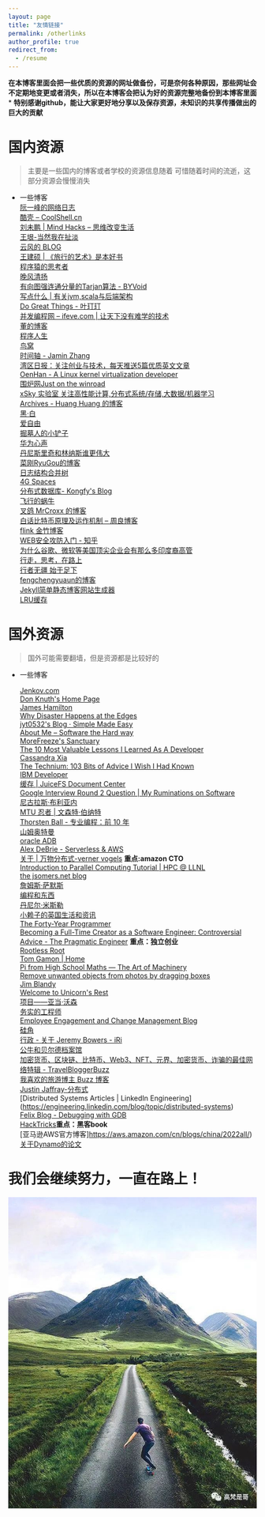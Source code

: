 ```yaml
---
layout: page
title: "友情链接"
permalink: /otherlinks
author_profile: true
redirect_from:
  - /resume
---
```


**在本博客里面会把一些优质的资源的网址做备份，可是奈何各种原因，那些网址会不定期地变更或者消失，所以在本博客会把认为好的资源完整地备份到本博客里面***
**特别感谢github，能让大家更好地分享以及保存资源，未知识的共享传播做出的巨大的贡献**

# 国内资源
>主要是一些国内的博客或者学校的资源信息随着
>可惜随着时间的流逝，这部分资源会慢慢消失

  * 一些博客      
    [阮一峰的网络日志](http://www.ruanyifeng.com/blog/)           
    [酷壳 – CoolShell.cn](https://www.coolshell.cn/)           
    [刘未鹏 | Mind Hacks – 思维改变生活](http://mindhacks.cn/)           
    [王垠-当然我在扯淡](http://www.yinwang.org/)           
    [云风的 BLOG](https://blog.codingnow.com/)           
    [王建硕 | 《旅行的艺术》是本好书](http://home.wangjianshuo.com/cn/)           
    [程序猿的思考者](https://program-think.blogspot.com)           
    [晚风清扬](http://www.qyjohn.net/)           
    [有向图强连通分量的Tarjan算法 - BYVoid](https://www.byvoid.com/zhs/blog/scc-tarjan)           
    [写点什么 | 有关jvm,scala与后端架构](http://hongjiang.info/)           
    [Do Great Things - 叶玎玎](http://yedingding.com/)              
    [并发编程网 – ifeve.com | 让天下没有难学的技术](http://ifeve.com/)           
    [董的博客 ](http://dongxicheng.org/)            
    [程序人生](https://programlife.net/)           
    [鸟窝](https://colobu.com/)           
    [时间轴 - Jamin Zhang](https://jaminzhang.github.io/timeline/)           
    [湾区日报：关注创业与技术，每天推送5篇优质英文文章](https://wanqu.co/)           
    [OenHan - A Linux kernel virtualization developer](http://oenhan.com/)           
    [围炉网Just on the winroad](http://blog.weirong.li/)           
    [xSky 实验室 关注高性能计算,分布式系统/存储,大数据/机器学习](http://0xsky.com/)           
    [Archives - Huang Huang 的博客](https://mozillazg.com/archives.html)           
    [黑·白](http://blog.xiayf.cn/)            
    [爱自由](https://blog.just4fun.site/)           
    [掘墓人的小铲子](https://juemuren4449.com/)           
    [华为心声](https://xinsheng.huawei.com/cn/index.php?app=forum&mod=Detail&act=index&id=6228877")          
    [丹尼斯里奇和林纳斯谁更伟大](https://www.icode9.com/content-4-802660.html")          
    [菜刚RyuGou的博客](https://i6448038.github.io/2018/12/12/raft/)           
    [日志结构合并树](https://blog.csdn.net/EI__Nino/article/details/113984342)          
    [4G Spaces](https://blog.youxu.info/)           
    [分布式数据库- Kongfy&#39;s Blog](http://blog.kongfy.com/2020/10/)           
    [飞行的蜗牛](https://www.r9it.com/)           
    [叉鸽 MrCroxx 的博客](https://mrcroxx.github.io/)           
    [白话比特币原理及运作机制 – 周良博客](https://imzl.com/bitcoin-yuanli-jizhi.html)          
    [flink 金竹博客](https://enjoyment.cool/?spm=ata.21736010.0.0.2b74107e8clvut)          
    [WEB安全攻防入门 - 知乎](https://zhuanlan.zhihu.com/p/93265357)           
    [为什么谷歌、微软等美国顶尖企业会有那么多印度裔高管](https://www.zhihu.com/question/22860487)           
    [行走，思考，在路上](http://cnlox.is-programmer.com/posts/37276.html)          
    [行者无疆 始于足下](http://xiaohanyu.me/about/)           
    [fengchengyuaun的博客](https://zhu45.org/posts/2018/Mar/30/pebblesdb-building-key-value-stores-using-fragmented-log-structured-merge-trees/)          
    [Jekyll简单静态博客网站生成器](http://jekyllcn.com/docs/usage/)          
    [LRU缓存](https://blog.csdn.net/m0_58058653/article/details/123172483)           
    
# 国外资源
>国外可能需要翻墙，但是资源都是比较好的

 * 一些博客
 
   [Jenkov.com](http://jenkov.com/)           
   [Don Knuth&#39;s Home Page](https://www-cs-faculty.stanford.edu/~knuth/)          
   [James Hamilton](https://mvdirona.com/jrh/Work/)            
   [Why Disaster Happens at the Edges](https://thenewstack.io/an-introduction-to-queue-theory-why-disaster-happens-at-the-edges/)          
   [jyt0532&#39;s Blog · Simple Made Easy](http://jyt0532.com/)           
   [About Me – Software the Hard way](https://software.rajivprab.com/about/)           
   [MoreFreeze&#39;s Sanctuary](http://morefreeze.github.io/)           
   [The 10 Most Valuable Lessons I Learned As A Developer](https://blog.oliverjumpertz.dev/the-10-most-valuable-lessons-i-learned-as-a-developer)           
   [Cassandra Xia](https://cassandraxia.com/)           
   [The Technium: 103 Bits of Advice I Wish I Had Known](https://enjoyment.cool/archives/Apache-Flink-%E6%BC%AB%E8%B0%88/)          
   [IBM Developer](https://developer.ibm.com/blogs/introducing-stocktrader)           
   [缓存 | JuiceFS Document Center](https://juicefs.com/docs/zh/cloud/cache/#client-cache-sharing)          
   [Google Interview Round 2 Question | My Ruminations on Software](https://lispmachine.wordpress.com/2018/02/09/google-interview-round-2-question/)           
   [尼古拉斯·布利亚内](https://nicolasbouliane.com/)           
   [MTU 忍者 | 文森特·伯纳特](https://vincent.bernat.ch/en/blog)           
   [Thorsten Ball - 专业编程：前 10 年](https://thorstenball.com/blog/2022/05/17/professional-programming-the-first-10-years/)           
   [山姆奥特曼](https://blog.samaltman.com/archive)           
   [oracle ADB](http://www.dba-oracle.com/)           
   [Alex DeBrie - Serverless &amp; AWS](https://www.alexdebrie.com/)           
   [关于 | 万物分布式-verner vogels](https://www.allthingsdistributed.com/about.html) **重点:amazon CTO**          
   [Introduction to Parallel Computing Tutorial | HPC @ LLNL](https://hpc.llnl.gov/documentation/tutorials/introduction-parallel-computing-tutorial)           
   [the jsomers.net blog](http://jsomers.net/blog/speed-matters)            
   [詹姆斯·萨默斯](http://jsomers.net/)           
   [编程和东西](https://refruity.xyz/)           
   [丹尼尔·米斯勒](https://danielmiessler.com/about/)           
   [小赖子的英国生活和资讯](https://justyy.com/archives-of-pagesposts)           
   [The Forty-Year Programmer](https://codefol.io/posts/the-forty-year-programmer/)           
   [Becoming a Full-Time Creator as a Software Engineer: Controversial Advice - The Pragmatic Engineer](https://blog.pragmaticengineer.com/how-to-become-a-full-time-creator/) **重点：独立创业**          
   [Rootless Root](http://www.catb.org/~esr/writings/unix-koans/index.html)          
   [Tom Gamon | Home](https://tomgamon.com/page/2/)           
   [Pi from High School Maths — The Art of Machinery](https://theartofmachinery.com/2020/10/26/pi_from_high_school_maths.html)            
   [Remove unwanted objects from photos by dragging boxes](https://cleanupphotos.com/)           
   [Jim Blandy](https://www.red-bean.com/~jimb/)           
   [Welcome to Unicorn&#39;s Rest](http://unicornsrest.org/)           
   [项目——亚当·沃森](https://adamwathan.me/projects/)           
   [务实的工程师](https://www.pragmaticengineer.com/)           
   [Employee Engagement and Change Management Blog](https://www.gapingvoid.com/blog/page/2/)          
   [硅角](https://siliconangle.com/category/big-data/)           
   [行政 - 关于 Jeremy Bowers - iRi](http://www.jerf.org/iri/post/2909)           
   [公牛和贝尔德档案馆](https://blog.rwbaird.com/archive)           
   [加密货币、区块链、比特币、Web3、NFT、元界、加密货币、诈骗的最佳网络特辑 - TravelBloggerBuzz](https://travelbloggerbuzz.com/special-on-all-things-crypto-blockchain-bitcoin-web3-nfts-metaverse-cryptocurrencies-scams/)           
   [我喜欢的旅游博主 Buzz 博客](https://travelbloggerbuzz.com/blog-reviews/blogs-i-like/)           
   [Justin Jaffray-分布式](https://justinjaffray.com/notes/)           
   [Distributed Systems Articles | LinkedIn Engineering] (https://engineering.linkedin.com/blog/topic/distributed-systems)           
   [Felix Blog - Debugging with GDB](https://felix-knorr.net/posts/2022-02-27-direct-gdb.html)           
   [HackTricks](https://book.hacktricks.xyz/welcome/readme)**重点：黑客book**          
   [亚马逊AWS官方博客]https://aws.amazon.com/cn/blogs/china/2022all/)            
   [关于Dynamo的论文](https://2cloudlab.com/nosql/the-dynamo-paper/)           
            
 
# 我们会继续努力，一直在路上！

![road](/img/road.jpg)          

